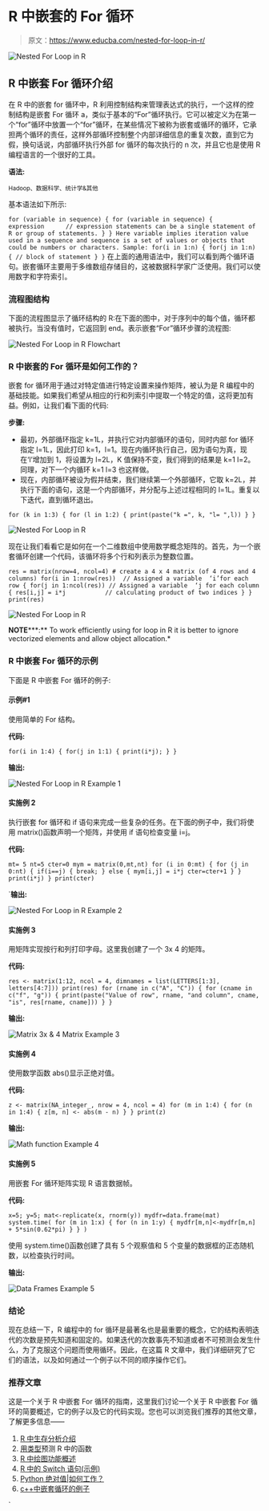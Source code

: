 # R 中嵌套的 For 循环

> 原文：<https://www.educba.com/nested-for-loop-in-r/>

![Nested For Loop in R ](img/5a9bff8522fa37b036861e68f56a754f.png)



## R 中嵌套 For 循环介绍

在 R 中的嵌套 for 循环中，R 利用控制结构来管理表达式的执行，一个这样的控制结构是嵌套 For 循环 a，类似于基本的“For”循环执行。它可以被定义为在第一个“for”循环中放置一个“for”循环，在某些情况下被称为嵌套或循环的循环，它承担两个循环的责任，这样外部循环控制整个内部详细信息的重复次数，直到它为假，换句话说，内部循环执行外部 for 循环的每次执行的 n 次，并且它也是使用 R 编程语言的一个很好的工具。

**语法:**

<small>Hadoop、数据科学、统计学&其他</small>

基本语法如下所示:

`for (variable in sequence) {
for (variable in sequence)
{
expression      // expression statements can be a single statement of R or group of statements.
} }
Here variable implies iteration value used in a sequence and sequence is a set of values or objects that could be numbers or characters.
Sample:
for(i in 1:n)
{
for(j in 1:n)
{
// block of statement
}
}`
在上面的通用语法中，我们可以看到两个循环语句。嵌套循环主要用于多维数组存储目的，这被数据科学家广泛使用。我们可以使用数字和字符索引。

### 流程图结构

下面的流程图显示了循环结构的 R:在下面的图中，对于序列中的每个值，循环都被执行。当没有值时，它返回到 end。表示嵌套“For”循环步骤的流程图:

![Nested For Loop in R Flowchart](img/3905f601d45764cb5f7279d105992c1f.png)



### R 中嵌套的 For 循环是如何工作的？

嵌套 for 循环用于通过对特定值进行特定设置来操作矩阵，被认为是 R 编程中的基础技能。如果我们希望从相应的行和列索引中提取一个特定的值，这将更加有益。例如，让我们看下面的代码:

**步骤:**

*   最初，外部循环指定 k=1L，并执行它对内部循环的语句，同时内部 for 循环指定 l=1L，因此打印 k=1，l=1。现在内循环执行自己，因为语句为真，现在‘l’增加到 1，将设置为 l=2L，K 值保持不变，我们得到的结果是 k=1 l=2。同理，对下一个内循环 k=1 l=3 也这样做。
*   现在，内部循环被设为假并结束，我们继续第一个外部循环，它取 k=2L，并执行下面的语句，这是一个内部循环，并分配与上述过程相同的 l=1L。重复以下迭代，直到循环退出。

`for (k in 1:3) {
for (l in 1:2) {
print(paste("k =", k, "l= ",l))
}
}`

![Nested For Loop in R ](img/7f7a2cf8e4d0aebab1cb32e4d431706d.png)



现在让我们看看它是如何在一个二维数组中使用数学概念矩阵的。首先，为一个嵌套循环创建一个代码，该循环将多个行和列表示为整数位置。

`res = matrix(nrow=4, ncol=4) # create a 4 x 4 matrix (of 4 rows and 4 columns)
for(i in 1:nrow(res))  // Assigned a variable  ‘i’for each row
{
for(j in 1:ncol(res)) // Assigned a variable  ‘j for each column
{
res[i,j] = i*j           // calculating product of two indices
}
}
print(res)`

![Nested For Loop in R](img/60532185fe1785415f121476a6c95203.png)



**NOTE*****:** To work efficiently using for loop in R it is better to ignore vectorized elements and allow object allocation.*

### R 中嵌套 For 循环的示例

下面是 R 中嵌套 For 循环的例子:

#### 示例#1

使用简单的 For 结构。

**代码:**

`for(i in 1:4)
{
for(j in 1:1)
{
print(i*j);
}
}`

**输出:**

![Nested For Loop in R Example 1](img/b87d48317577164462c1ab4efa3af2ff.png)



#### 实施例 2

执行嵌套 for 循环和 if 语句来完成一些复杂的任务。在下面的例子中，我们将使用 matrix()函数声明一个矩阵，并使用 if 语句检查变量 i=j。

**代码:**

`mt= 5
nt=5
cter=0
mym = matrix(0,mt,nt)
for (i in 0:mt) {
for (j in 0:nt) {
if(i==j) {
break;
} else
{
mym[i,j] = i*j
cter=cter+1
}
}
print(i*j)
}
print(cter)`

 `**输出:**

![Nested For Loop in R Example 2](img/de62aa76b7644d2cf298971f4f307357.png)



#### 实施例 3

用矩阵实现按行和列打印字母。这里我创建了一个 3x 4 的矩阵。

**代码:**

`res <- matrix(1:12, ncol = 4,
dimnames = list(LETTERS[1:3], letters[4:7]))
print(res)
for (rname in c("A", "C")) {
for (cname in c("f", "g")) {
print(paste("Value of row", rname, "and column",
cname, "is", res[rname, cname]))
}
}`

**输出:**

![Matrix 3x & 4 Matrix Example 3](img/90343325b35054af3e10d43ae9b36f7e.png)



#### 实施例 4

使用数学函数 abs()显示正绝对值。

**代码:**

`z <- matrix(NA_integer_, nrow = 4, ncol = 4)
for (m in 1:4) {
for (n in 1:4) {
z[m, n] <- abs(m - n)
}
}
print(z)`

**输出:**

![Math function Example 4](img/5279c249215a62de67961b86ddd9a977.png)



#### 实施例 5

用嵌套 For 循环矩阵实现 R 语言数据帧。

**代码:**

`x=5; y=5;
mat<-replicate(x, rnorm(y))
mydfr=data.frame(mat)
system.time(
for (m in 1:x) {
for (n in 1:y) {
mydfr[m,n]<-mydfr[m,n] + 5*sin(0.62*pi)
}
}
)`

使用 system.time()函数创建了具有 5 个观察值和 5 个变量的数据框的正态随机数，以检查执行时间。

**输出:**

![Data Frames Example 5](img/325cd955d029b5977ba4fd13fcd92267.png)



### 结论

现在总结一下，R 编程中的 for 循环是最著名也是最重要的概念，它的结构表明迭代的次数是预先知道和固定的。如果迭代的次数事先不知道或者不可预测会发生什么，为了克服这个问题而使用循环。因此，在这篇 R 文章中，我们详细研究了它们的语法，以及如何通过一个例子以不同的顺序操作它们。

### 推荐文章

这是一个关于 R 中嵌套 For 循环的指南，这里我们讨论一个关于 R 中嵌套 For 循环的简要概述，它的例子以及它的代码实现。您也可以浏览我们推荐的其他文章，了解更多信息——

1.  [R 中生存分析介绍](https://www.educba.com/survival-analysis-in-r/)
2.  [用类型](https://www.educba.com/predict-function-in-r/)预测 R 中的函数
3.  [R 中绘图功能概述](https://www.educba.com/plot-function-in-r/)
4.  [R 中的 Switch 语句(示例)](https://www.educba.com/switch-statement-in-r/)
5.  [Python 绝对值|如何工作？](https://www.educba.com/python-absolute-value/)
6.  [c++中嵌套循环的例子](https://www.educba.com/nested-loop-in-c-plus-plus/)





`